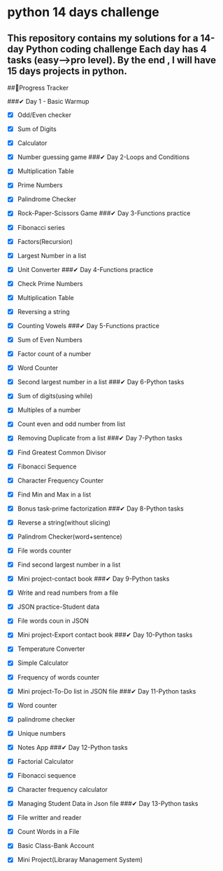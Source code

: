 # python 14 days challenge
This repository contains my solutions for a **14-day Python coding challenge** 
Each day has 4 tasks (easy-->pro level).
By the end , I will have **15 days projects** in python.
---
##📆Progress Tracker

###✔ Day 1 - Basic Warmup
-[X] Odd/Even checker
-[X] Sum of Digits
-[X] Calculator
-[X] Number guessing game
###✔ Day 2-Loops and Conditions
-[X] Multiplication Table
-[X] Prime Numbers
-[X] Palindrome Checker
-[X] Rock-Paper-Scissors Game
###✔ Day 3-Functions practice
-[X] Fibonacci series
-[X] Factors(Recursion)
-[X] Largest Number in a list
-[X] Unit Converter
###✔ Day 4-Functions practice
-[X] Check Prime Numbers
-[X] Multiplication Table
-[X] Reversing a string
-[X] Counting Vowels
###✔ Day 5-Functions practice
-[X] Sum of Even Numbers
-[X] Factor count of a number
-[X] Word Counter
-[X] Second largest number in a list
###✔ Day 6-Python tasks
-[X] Sum of digits(using while)
-[X] Multiples of a number
-[X] Count even and odd number from list
-[X] Removing Duplicate from  a list
###✔ Day 7-Python tasks
-[X] Find Greatest Common Divisor
-[X] Fibonacci Sequence
-[X] Character Frequency Counter
-[X] Find Min and Max in a list
-[X] Bonus task-prime factorization
###✔ Day 8-Python tasks
-[X] Reverse a string(without slicing)
-[X] Palindrom Checker(word+sentence)
-[X] File words counter
-[X] Find second largest number in a list
-[X] Mini project-contact book
###✔ Day 9-Python tasks
-[X] Write and read numbers from a file
-[X] JSON practice-Student data
-[X] File words coun in JSON
-[X] Mini project-Export contact book
###✔ Day 10-Python tasks
-[X] Temperature Converter
-[X] Simple Calculator
-[X] Frequency of words counter
-[X] Mini project-To-Do list in JSON file
###✔ Day 11-Python tasks
-[X] Word counter
-[X] palindrome checker
-[X] Unique numbers 
-[X] Notes App
###✔ Day 12-Python tasks
-[X] Factorial Calculator
-[X] Fibonacci sequence
-[X] Character frequency calculator
-[X] Managing Student Data in Json file
###✔ Day 13-Python tasks
-[X] File writter and reader
-[X] Count Words in a File
-[X] Basic Class-Bank Account
-[X] Mini Project(Libraray Management System)






